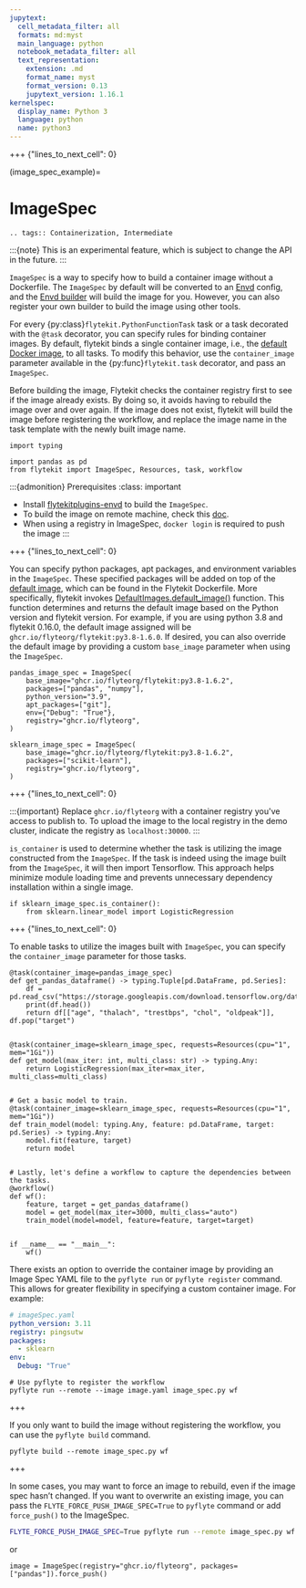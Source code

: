 ```yaml
---
jupytext:
  cell_metadata_filter: all
  formats: md:myst
  main_language: python
  notebook_metadata_filter: all
  text_representation:
    extension: .md
    format_name: myst
    format_version: 0.13
    jupytext_version: 1.16.1
kernelspec:
  display_name: Python 3
  language: python
  name: python3
---
```


+++ {"lines_to_next_cell": 0}

(image_spec_example)=

# ImageSpec

```{eval-rst}
.. tags:: Containerization, Intermediate
```

:::{note}
This is an experimental feature, which is subject to change the API in the future.
:::

`ImageSpec` is a way to specify how to build a container image without a Dockerfile. The `ImageSpec` by default will be
converted to an [Envd](https://envd.tensorchord.ai/) config, and the [Envd builder](https://github.com/flyteorg/flytekit/blob/master/plugins/flytekit-envd/flytekitplugins/envd/image_builder.py#L12-L34) will build the image for you. However, you can also register your own builder to build
the image using other tools.

For every {py:class}`flytekit.PythonFunctionTask` task or a task decorated with the `@task` decorator,
you can specify rules for binding container images. By default, flytekit binds a single container image, i.e.,
the [default Docker image](https://ghcr.io/flyteorg/flytekit), to all tasks. To modify this behavior,
use the `container_image` parameter available in the {py:func}`flytekit.task` decorator, and pass an
`ImageSpec`.

Before building the image, Flytekit checks the container registry first to see if the image already exists. By doing
so, it avoids having to rebuild the image over and over again. If the image does not exist, flytekit will build the
image before registering the workflow, and replace the image name in the task template with the newly built image name.

```{code-cell}
import typing

import pandas as pd
from flytekit import ImageSpec, Resources, task, workflow
```

:::{admonition} Prerequisites
:class: important

- Install [flytekitplugins-envd](https://github.com/flyteorg/flytekit/tree/master/plugins/flytekit-envd) to build the `ImageSpec`.
- To build the image on remote machine, check this [doc](https://envd.tensorchord.ai/teams/context.html#start-remote-buildkitd-on-builder-machine).
- When using a registry in ImageSpec, `docker login` is required to push the image
:::

+++ {"lines_to_next_cell": 0}

You can specify python packages, apt packages, and environment variables in the `ImageSpec`.
These specified packages will be added on top of the [default image](https://github.com/flyteorg/flytekit/blob/master/Dockerfile), which can be found in the Flytekit Dockerfile.
More specifically, flytekit invokes [DefaultImages.default_image()](https://github.com/flyteorg/flytekit/blob/f2cfef0ec098d4ae8f042ab915b0b30d524092c6/flytekit/configuration/default_images.py#L26-L27) function.
This function determines and returns the default image based on the Python version and flytekit version. For example, if you are using python 3.8 and flytekit 0.16.0, the default image assigned will be `ghcr.io/flyteorg/flytekit:py3.8-1.6.0`.
If desired, you can also override the default image by providing a custom `base_image` parameter when using the `ImageSpec`.

```{code-cell}
pandas_image_spec = ImageSpec(
    base_image="ghcr.io/flyteorg/flytekit:py3.8-1.6.2",
    packages=["pandas", "numpy"],
    python_version="3.9",
    apt_packages=["git"],
    env={"Debug": "True"},
    registry="ghcr.io/flyteorg",
)

sklearn_image_spec = ImageSpec(
    base_image="ghcr.io/flyteorg/flytekit:py3.8-1.6.2",
    packages=["scikit-learn"],
    registry="ghcr.io/flyteorg",
)
```

+++ {"lines_to_next_cell": 0}

:::{important}
Replace `ghcr.io/flyteorg` with a container registry you've access to publish to.
To upload the image to the local registry in the demo cluster, indicate the registry as `localhost:30000`.
:::

`is_container` is used to determine whether the task is utilizing the image constructed from the `ImageSpec`.
If the task is indeed using the image built from the `ImageSpec`, it will then import Tensorflow.
This approach helps minimize module loading time and prevents unnecessary dependency installation within a single image.

```{code-cell}
if sklearn_image_spec.is_container():
    from sklearn.linear_model import LogisticRegression
```

+++ {"lines_to_next_cell": 0}

To enable tasks to utilize the images built with `ImageSpec`, you can specify the `container_image` parameter for those tasks.

```{code-cell}
@task(container_image=pandas_image_spec)
def get_pandas_dataframe() -> typing.Tuple[pd.DataFrame, pd.Series]:
    df = pd.read_csv("https://storage.googleapis.com/download.tensorflow.org/data/heart.csv")
    print(df.head())
    return df[["age", "thalach", "trestbps", "chol", "oldpeak"]], df.pop("target")


@task(container_image=sklearn_image_spec, requests=Resources(cpu="1", mem="1Gi"))
def get_model(max_iter: int, multi_class: str) -> typing.Any:
    return LogisticRegression(max_iter=max_iter, multi_class=multi_class)


# Get a basic model to train.
@task(container_image=sklearn_image_spec, requests=Resources(cpu="1", mem="1Gi"))
def train_model(model: typing.Any, feature: pd.DataFrame, target: pd.Series) -> typing.Any:
    model.fit(feature, target)
    return model


# Lastly, let's define a workflow to capture the dependencies between the tasks.
@workflow()
def wf():
    feature, target = get_pandas_dataframe()
    model = get_model(max_iter=3000, multi_class="auto")
    train_model(model=model, feature=feature, target=target)


if __name__ == "__main__":
    wf()
```

There exists an option to override the container image by providing an Image Spec YAML file to the `pyflyte run` or `pyflyte register` command.
This allows for greater flexibility in specifying a custom container image. For example:

```yaml
# imageSpec.yaml
python_version: 3.11
registry: pingsutw
packages:
  - sklearn
env:
  Debug: "True"
```

```
# Use pyflyte to register the workflow
pyflyte run --remote --image image.yaml image_spec.py wf
```

+++

If you only want to build the image without registering the workflow, you can use the `pyflyte build` command.

```
pyflyte build --remote image_spec.py wf
```

+++

In some cases, you may want to force an image to rebuild, even if the image spec hasn’t changed. If you want to overwrite an existing image, you can pass the `FLYTE_FORCE_PUSH_IMAGE_SPEC=True` to `pyflyte` command or add `force_push()` to the ImageSpec.

```bash
FLYTE_FORCE_PUSH_IMAGE_SPEC=True pyflyte run --remote image_spec.py wf
```

or

```
image = ImageSpec(registry="ghcr.io/flyteorg", packages=["pandas"]).force_push()
```
